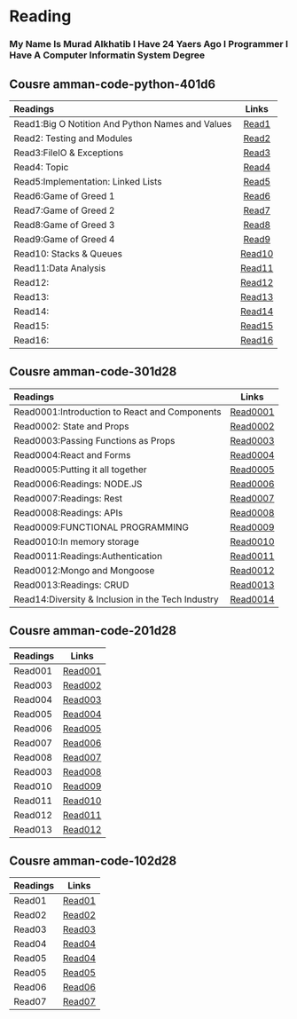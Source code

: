 # Reading
### My Name Is Murad Alkhatib I Have 24 Yaers Ago I Programmer I Have A Computer Informatin System Degree

## Cousre amman-code-python-401d6
                                                   
| Readings | Links  | 
| :------------ |:---------------:| 
| Read1:Big O Notition And Python Names and Values    | [Read1](Read00001) | 
| Read2: Testing and Modules    |   [Read2](Read00002) |  
| Read3:FileIO & Exceptions   |   [Read3](Read00003) |      
| Read4:  Topic         |   [Read4](Read00004) |
| Read5:Implementation: Linked Lists     |   [Read5](Read00005) |
| Read6:Game of Greed 1    |   [Read6](Read00006) |
| Read7:Game of Greed 2    |   [Read7](Read00007) | 
| Read8:Game of Greed 3   |   [Read8](Read00008) | 
| Read9:Game of Greed 4    |   [Read9](Read00009) | 
| Read10: Stacks & Queues  |   [Read10](Read00010) | 
| Read11:Data Analysis   |   [Read11](Read00011) | 
| Read12:   |   [Read12](Read00012) | 
| Read13:   |   [Read13](Read00013) | 
| Read14:  |   [Read14](Read00014) | 
| Read15:   |   [Read15](Read00015) | 
| Read16:  |   [Read16](Read00016) | 

  





## Cousre amman-code-301d28

| Readings | Links  | 
| :------------ |:---------------:| 
| Read0001:Introduction to React and Components     | [Read0001](Read0001) | 
| Read0002:  State and Props  |   [Read0002](Read0002) |  
| Read0003:Passing Functions as Props  |   [Read0003](Read0003) |      
| Read0004:React and Forms             |   [Read0004](Read0004) |
| Read0005:Putting it all together     |   [Read0005](Read0005) |
| Read0006:Readings: NODE.JS           |   [Read0006](Read0006) |
| Read0007:Readings: Rest              |   [Read0007](Read0007) |
| Read0008:Readings: APIs              |   [Read0008](Read0008) |
| Read0009:FUNCTIONAL PROGRAMMING      |   [Read0009](Read0009) |
| Read0010:In memory storage           |   [Read0010](Read0010) |
| Read0011:Readings:Authentication     |   [Read0011](Read0011) |
| Read0012:Mongo and Mongoose          |   [Read0012](Read0012) |
| Read0013:Readings: CRUD              |   [Read0013](Read0013) |
| Read14:Diversity & Inclusion in the Tech Industry|   [Read0014](Read0014) |

## Cousre amman-code-201d28                                                

| Readings  | Links  |                                                     
| :------------ |:---------------:|                                        
| Read001      |[Read001](Read001)|                                          
| Read003      |[Read002](Read002)|                                       
| Read004      |[Read003](Read003)|                                           
| Read005      |[Read004](Read004)|                                          
| Read006      |[Read005](Read005)|                                                                                 
| Read007      |[Read006](Read006)|  
| Read008      |[Read007](Read007)| 
| Read003      |[Read008](Read008)| 
| Read010      |[Read009](Read009)| 
| Read011      |[Read010](Read010)| 
| Read012      |[Read011](Read011)| 
| Read013      |[Read012](Read013)|


## Cousre amman-code-102d28
| Readings | Links  |
| :------------ |:---------------:| 
| Read01        |[Read01](Read01)|
| Read02        |[Read02](Read02)| 
| Read03        |[Read03](Read03)| 
| Read04        |[Read04](Read04)| 
| Read05        |[Read04](Read05)|  
| Read05        |[Read05](Read05)| 
| Read06        |[Read06](Read06)| 
| Read07        |[Read07](Read07)| 
